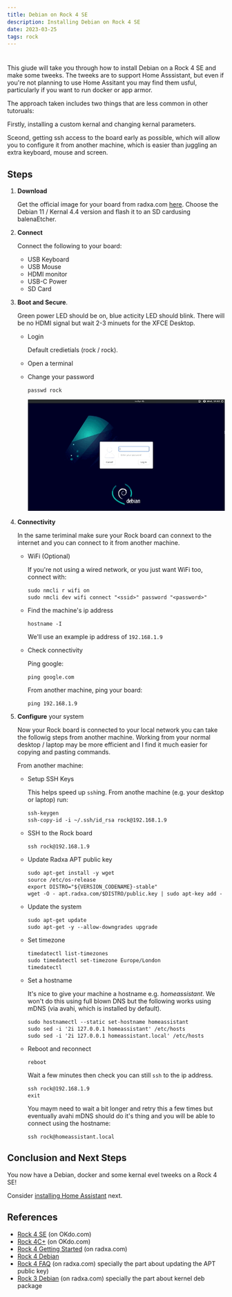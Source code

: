 ```yaml
---
title: Debian on Rock 4 SE
description: Installing Debian on Rock 4 SE
date: 2023-03-25
tags: rock
---
```


# 

This giude will take you through how to install Debian on a Rock 4 SE and make some tweeks. The tweeks are to support Home Asssistant, but even if you're not planning to use Home Assitant you may find them usful, particularly if you want to run docker or app armor.

The approach taken includes two things that are less common in other tutoruals:

Firstly, installing a custom kernal and changing kernal parameters. 

Sceond, getting ssh access to the board early as possible, which will allow you to configure it from another machine, which is easier than juggling an extra keyboard, mouse and screen. 


## Steps

1. **Download** 

   Get the official image for your board from radxa.com [here](https://wiki.radxa.com/Rockpi4/downloads). Choose the Debian 11 / Kernal 4.4 version and flash it to an SD cardusing balenaEtcher.

2. **Connect**

   Connect the following to your board:

   * USB Keyboard
   * USB Mouse
   * HDMI monitor
   * USB-C Power
   * SD Card
   
3. **Boot and Secure**. 

   Green power LED should be on, blue acticity LED should blink. There will be no HDMI signal but wait 2-3 minuets for the XFCE Desktop.

   * Login

     Default credietials (rock / rock).

   * Open a terminal 
   
   * Change your password
   
     ```
     passwd rock
     ```

     ![Seting Password](step1_password.gif)


4. **Connectivity** 
   
   In the same teriminal make sure your Rock board can connext to the internet and you can connect to it from another machine.

   * WiFi (Optional)
   
     If you're not using a wired network, or you just want WiFi too, connect with:
     ```
     sudo nmcli r wifi on
     sudo nmcli dev wifi connect "<ssid>" password "<password>"
     ```

   * Find the machine's ip address
     ```
     hostname -I
     ```

      We'll use an example ip address of `192.168.1.9`

   * Check connectivity

     Ping google:

     ```
     ping google.com
     ```

     From another machine, ping your board:

     ```
     ping 192.168.1.9
     ```


5. **Configure** your system

   Now your Rock board is connected to your local network you can take the followig steps from another machine. Working from your normal desktop / laptop may be more efficient and I find it much easier for copying and pasting commands.

   From another machine:

   * Setup SSH Keys

     This helps speed up `ssh`ing. From anothe machine (e.g. your desktop or laptop) run:
     ```
     ssh-keygen
     ssh-copy-id -i ~/.ssh/id_rsa rock@192.168.1.9
     ```

   * SSH to the Rock board
     ```
     ssh rock@192.168.1.9
     ```

   * Update Radxa APT public key
     ```
     sudo apt-get install -y wget
     source /etc/os-release
     export DISTRO="${VERSION_CODENAME}-stable"
     wget -O - apt.radxa.com/$DISTRO/public.key | sudo apt-key add -
     ```

   * Update the system
     ```
     sudo apt-get update
     sudo apt-get -y --allow-downgrades upgrade 
     ```
   
   * Set timezone
     ```
     timedatectl list-timezones
     sudo timedatectl set-timezone Europe/London
     timedatectl
     ```
   * Set a hostname
   
     It's nice to give your machine a hostname e.g. *homeassistant*. We won't do this using full blown DNS but the following works using mDNS (via avahi, which is installed by default).

     ```
     sudo hostnamectl --static set-hostname homeassistant
     sudo sed -i '2i 127.0.0.1 homeassistant' /etc/hosts
     sudo sed -i '2i 127.0.0.1 homeassistant.local' /etc/hosts
     ```

    * Reboot and reconnect
      ```
      reboot
      ```
    
      Wait a few minutes then check you can still `ssh` to the ip address.
      
      ```
      ssh rock@192.168.1.9
      exit
      ```
      You maym need to wait a bit longer and retry this a few times but eventually avahi mDNS should do it's thing and you will be able to connect using the hostname:

      ```
      ssh rock@homeassistant.local
      ```

## Conclusion and Next Steps

You now have a Debian, docker and some kernal evel tweeks on a Rock 4 SE!

Consider [installing Home Assistant](ha_on_rock_4_se.md)  next.

## References

* [Rock 4 SE](https://www.okdo.com/getting-started/get-started-with-rock-4-se-and-debian/) (on OKdo.com)
* [Rock 4C+](https://www.okdo.com/getting-started/get-started-with-rock-4c-single-board-computer-debian/) (on OKdo.com)
* [Rock 4 Getting Started](https://wiki.radxa.com/Rockpi4/getting_started) (on radxa.com)
* [Rock 4 Debian](https://wiki.radxa.com/Rock4/Debian) 
* [Rock 4 FAQ](https://wiki.radxa.com/Rock4/FAQs#Radxa_APT_public_key_is_not_available) (on radxa.com) specially the part about updating the APT public key)
* [Rock 3 Debian](https://wiki.radxa.com/Rock3/dev/Debian) (on radxa.com) specially the part about kernel deb package